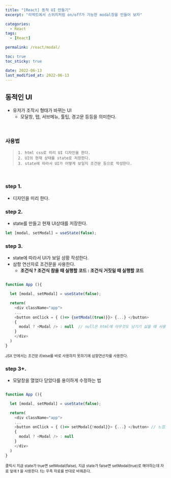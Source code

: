 ```yaml
---
title: "[React] 동적 UI 만들기"
excerpt: "리액트에서 스위치처럼 on/off가 가능한 modal창을 만들어 보자"

categories:
  - React
tags:
  - [React]

permalink: /react/modal/

toc: true
toc_sticky: true

date: 2022-06-13
last_modified_at: 2022-06-13
---
```


<!-- @format -->

## 동적인 UI

- 유저가 조작시 형태가 바뀌는 UI
  - 모달창, 탭, 서브메뉴, 툴팁, 경고문 등등을 의미한다.

<br />

### 사용법

>     1. html css로 미리 UI 디자인을 한다.
>     2. UI의 현재 상태를 state로 저장한다.
>     3. state에 따라서 UI가 어떻게 보일지 조건문 등으로 작성한다.

<br />

### step 1.

- 디자인을 미리 한다.

### step 2.

- state를 만들고 현재 UI상태를 저장한다.

```js
let [modal, setModal] = useState(false);
```

### step 3.

- state에 따라서 UI가 보일 상황 작성한다.
- 삼항 연산자로 조건문을 사용한다.
  - <b>조건식 ? 조건식 참을 때 실행할 코드 : 조건식 거짓일 때 실행할 코드</b>

```js

function App (){

  let [modal, setModal] = useState(false);

  return(
    <div className="app">
    ...
    <button onClick = { ()=> {setModal(true)}}> {...} </button>
    {
      modal ? <Modal /> : null  // null은 html에 아무것도 남기기 싫을 때 사용한다.
    }
    </div>
  )
}

```

<small>
JSX 안에서는 조건문 if/else를 바로 사용하지 못하기에 삼항연산자를 사용한다.
</small>

<br />

### step 3+.

- 모달창을 열었다 닫았다를 용이하게 수정하는 법

```js

function App (){

  let [modal, setModal] = useState(false);

  return(
    <div className="app">
    ...
    <button onClick = { ()=> setModal{!modal}}> {...} </button> // 느낌표 사용
    {
      modal ? <Modal /> : null
    }
    </div>
  )
}

```

<small>
클릭시 지금 state가 true면 setModal(false), 지금 state가 false면 setModal(true)로 해야하는데
자료 앞에 <b>!</b> 을 사용한다. <b>!</b>는 우측 자료를 반대로 바꿔준다.

</small>

